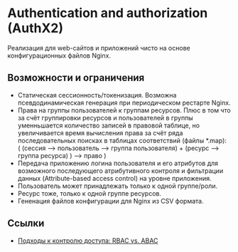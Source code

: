 # Authentication and authorization (AuthX2)

Реализация для web-сайтов и приложений чисто на основе конфигурационных файлов Nginx.

## Возможности и ограничения

* Статическая сеcсионность/токенизация. Возможна псевдодинамическая генерация при периодическом рестарте Nginx.
* Права на группы пользователей к группам ресурсов. Плюс в том что за счёт группировки ресурсов и пользователей в группы уменньшается количество записей в правовой таблице, но увеличивается время вычисления права за счёт ряда последовательных поисках в таблицах соответствий (файлы *.map):  
( (сессия --> пользователь --> группа пользователя) + (ресурс --> группа ресурса) ) --> право )
* Передача приложению логина пользователя и его атрибутов для возможного последующего атрибутивного контроля и фильтрации данных (Attribute-based access control) на уровне приложения.
* Пользователь может принадлежать только к одной группе/роли.
* Ресурс тоже, только к одной группе ресурсов.
* Гененация файлов конфигурации для Nginx из CSV формата.

## Ссылки

* [Подходы к контролю доступа: RBAC vs. ABAC](https://habr.com/ru/companies/custis/articles/248649/)
